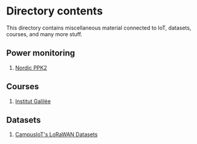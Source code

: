 # Directory contents

This directory contains miscellaneous material connected to IoT, datasets, courses, and many more stuff.

## Power monitoring

1. [Nordic PPK2](https://www.nordicsemi.com/Products/Development-hardware/Power-Profiler-Kit-2)

## Courses

1. [Institut Galilée](https://github.com/institut-galilee)

## Datasets

1. [CampusIoT's LoRaWAN Datasets](https://github.com/CampusIoT/datasets)
